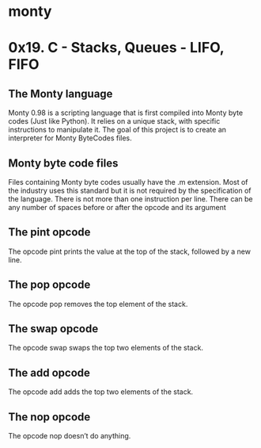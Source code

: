 # monty


# 0x19. C - Stacks, Queues - LIFO, FIFO

## The Monty language
Monty 0.98 is a scripting language that is first compiled into Monty byte codes (Just like Python). It relies on a unique stack, with specific instructions to manipulate it. The goal of this project is to create an interpreter for Monty ByteCodes files.

## Monty byte code files

Files containing Monty byte codes usually have the .m extension. Most of the industry uses this standard but it is not required by the specification of the language. There is not more than one instruction per line. There can be any number of spaces before or after the opcode and its argument

## The pint opcode

The opcode pint prints the value at the top of the stack, followed by a new line.

## The pop opcode

The opcode pop removes the top element of the stack.

## The swap opcode

The opcode swap swaps the top two elements of the stack.

## The add opcode

The opcode add adds the top two elements of the stack.

## The nop opcode

The opcode nop doesn’t do anything.

